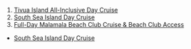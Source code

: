 


1. [Tivua Island All-Inclusive Day Cruise](https://www.expedia.com/go/activity/detail/173849/2023-06-30/2023-07-03?langid=1033&mdpcid=US.DIRECT.OPENAI.CHATGPT.ACTIVITIES)
2. [South Sea Island Day Cruise](https://www.expedia.com/go/activity/detail/491232/2023-06-30/2023-07-03?langid=1033&mdpcid=US.DIRECT.OPENAI.CHATGPT.ACTIVITIES)
3. [Full-Day Malamala Beach Club Cruise & Beach Club Access](https://www.expedia.com/go/activity/detail/491217/2023-06-30/2023-07-03?langid=1033&mdpcid=US.DIRECT.OPENAI.CHATGPT.ACTIVITIES)

- [South Sea Island Day Cruise](https://github.com/matthewhand/fiji-resort-analysis-2023/blob/main/research-activities-south-sea-island-day-cruise.md)